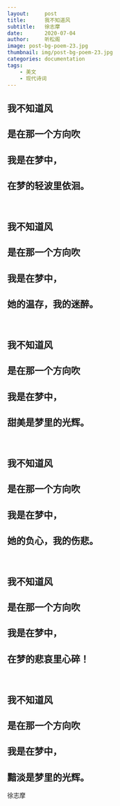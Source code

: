 ```yaml
---
layout:     post
title:      我不知道风
subtitle:   徐志摩
date:       2020-07-04
author:     听松阁
image: post-bg-poem-23.jpg
thumbnail: img/post-bg-poem-23.jpg
categories: documentation
tags:
    - 美文
    - 现代诗词
---
```



## 我不知道风 
## 是在那一个方向吹
## 我是在梦中，
## 在梦的轻波里依洄。 
&nbsp;
## 我不知道风 
## 是在那一个方向吹
## 我是在梦中， 
## 她的温存，我的迷醉。 
&nbsp;
## 我不知道风 
## 是在那一个方向吹
## 我是在梦中， 
## 甜美是梦里的光辉。 
&nbsp;
## 我不知道风 
## 是在那一个方向吹
## 我是在梦中， 
## 她的负心，我的伤悲。 
&nbsp;
## 我不知道风 
## 是在那一个方向吹
## 我是在梦中， 
## 在梦的悲哀里心碎！ 
&nbsp;
## 我不知道风 
## 是在那一个方向吹
## 我是在梦中， 
## 黯淡是梦里的光辉。 


徐志摩